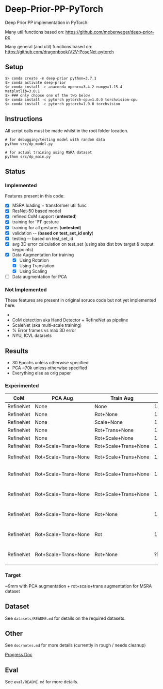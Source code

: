 # Deep-Prior-PP-PyTorch
Deep Prior PP implementation in PyTorch

Many util functions based on: https://github.com/moberweger/deep-prior-pp

Many general (and util) functions based on: https://github.com/dragonbook/V2V-PoseNet-pytorch

## Setup
```
$> conda create -n deep-prior python=3.7.1
$> conda activate deep-prior
$> conda install -c anaconda opencv=3.4.2 numpy=1.15.4 matplotlib=3.0.1
$> ### only choose one of the two below
$> conda install -c pytorch pytorch-cpu=1.0.0 torchvision-cpu
$> conda install -c pytorch pytorch=1.0.0 torchvision
```


## Instructions
All script calls must be made whilst in the root folder location.

```
# for debugging/testing model with random data
python src/dp_model.py

# for actual training using MSRA dataset
python src/dp_main.py
```

## Status
### Implemented
Features present in this code: 

- [x] MSRA loading + transformer util func
- [x] ResNet-50 based model
- [x] refined CoM support (**untested**)
- [x] training for 'P1' gesture
- [x] training for all gestures (**untested**)
- [x] validation -- (**based on test_set_id only**)
- [x] testing -- based on test_set_id
- [x] avg 3D error calculation on test_set (using abs dist btw target & output keypoints)
- [x] Data Augmentation for training 
  - [x] Using Rotation
  - [x] Using Translation
  - [x] Using Scaling
- [ ] Data augmentation for PCA

### Not Implemented
These features are present in original soruce code but not yet implemented here:

- 
- CoM detection aka Hand Detector + RefineNet as pipeline
- ScaleNet (aka multi-scale training)
- % Error frames vs max 3D error
- NYU, ICVL datasets

## Results
- 30 Epochs unless otherwise specified
- PCA ~70k unless otherwise specified
- Everything else as orig paper

### Experimented
|CoM| PCA Aug | Train Aug | Error |Notes
|---|---------|-----------|-------|---|
|RefineNet|None|None|14.6952mm||
|RefineNet|None|Rot+None|13.1496mm||
|RefineNet|None|Scale+None|13.4824mm||
|RefineNet|None|Rot+Trans+None|13.4938mm||
|RefineNet|None|Rot+Scale+None|13.9754mm||
|RefineNet|Rot+Scale+Trans+None|Rot+Scale+Trans+None|13.2108mm||
|RefineNet|Rot+Scale+Trans+None|Rot+Scale+Trans+None|12.64mm|50 epoch training|
|RefineNet|Rot+Scale+Trans+None|Rot+Scale+Trans+None|13.4766mm|pca-200k_ep-30|
|RefineNet|Rot+Scale+Trans+None|Rot+Scale+Trans+None|11.9229mm|pca-200k_ep-100|
|RefineNet|Rot+Scale+Trans+None|Rot+None|13.3798mm|pca-200k_ep-30|
|RefineNet|Rot+Scale+Trans+None|Rot|17.1169mm|pca-200k_ep-30|
|RefineNet|Rot+Scale+Trans+None|Rot+None|????mm|pca-200k_ep-100_TODO|

### Target
~9mm with PCA augmentation + rot+scale+trans augmentation for MSRA dataset

## Dataset
See `datasets/README.md` for details on the required datasets.

## Other
See `doc/notes.md` for more details (currently in rough / needs cleanup)

[Progress Doc](https://imperiallondon-my.sharepoint.com)


## Eval
See `eval/README.md` for more details.


